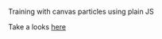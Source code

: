 Training with canvas particles using plain JS

Take a looks [here](https://fraanlol.github.io/canvasTraining/)
